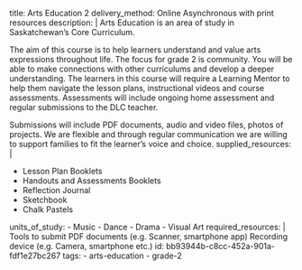 title: Arts Education 2
delivery_method: Online Asynchronous with print resources
description: |
  Arts Education is an area of study in Saskatchewan’s Core Curriculum.
  
  The aim of this course is to help learners understand and value arts expressions throughout life. The focus for grade 2 is community. You will be able to make connections with other  curriculums and develop a deeper understanding. The learners in this course will require a Learning Mentor to help them navigate the lesson plans, instructional videos and course assessments. Assessments will include ongoing home assessment and regular submissions to the DLC teacher.
  
  Submissions will include PDF documents, audio and video files, photos of projects. We are flexible and through regular communication we are willing to support families to fit the learner’s voice and choice.
supplied_resources: |
  <ul>
  <li>Lesson Plan Booklets</li>
  <li>Handouts and Assessments Booklets</li>
  <li>Reflection Journal</li>
  <li>Sketchbook</li>
  <li>Chalk Pastels</ul>
units_of_study:
  - Music
  - Dance
  - Drama
  - Visual Art
required_resources: |
  Tools to submit PDF documents (e.g. Scanner, smartphone app)
  Recording device (e.g. Camera, smartphone etc.)
id: bb93944b-c8cc-452a-901a-fdf1e27bc267
tags:
  - arts-education
  - grade-2
